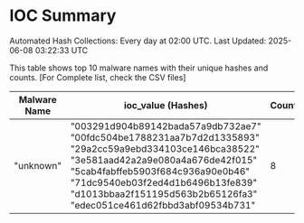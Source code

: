 # IOC Summary

Automated Hash Collections: Every day at 02:00 UTC. Last Updated: 2025-06-08 03:22:33 UTC

This table shows top 10 malware names with their unique hashes and counts. [For Complete list, check the CSV files]

| Malware Name | ioc_value (Hashes) | Count |
|--------------|--------------------|-------|
|  "unknown" |  "003291d904b89142bada57a9db732ae7"<br> "00fdc504be1788231aa7b7d2d1335893"<br> "29a2cc59a9ebd334103ce146bca38522"<br> "3e581aad42a2a9e080a4a676de42f015"<br> "5cab4fabffeb5903f684c936a90e0b46"<br> "71dc9540eb03f2ed4d1b6496b13fe839"<br> "d1013bbaa2f151195d563b2b65126fa3"<br> "edec051ce461d62fbbd3abf09534b731" | 8 |